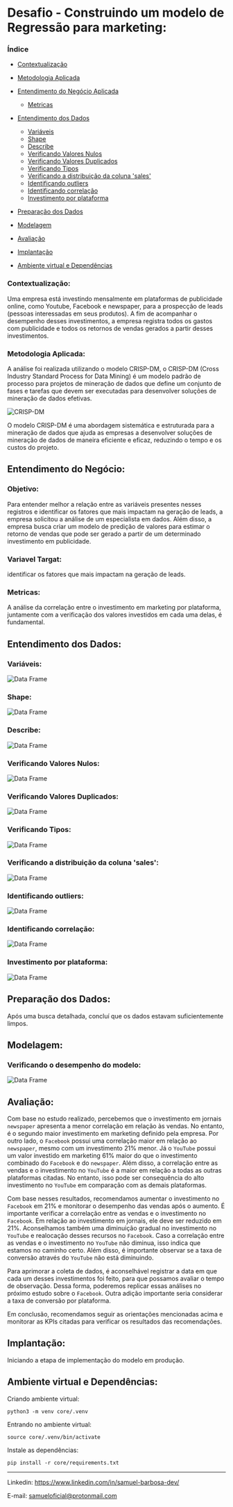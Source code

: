 # Desafio - Construindo um modelo de Regressão para marketing:
### Índice

- [Contextualização](#contextualização)
- [Metodologia Aplicada](#metodologia-aplicada)
- [Entendimento do Negócio Aplicada](#metodologia-aplicada)
  - [Metricas](#metricas)
- [Entendimento dos Dados](#entendimento-dos-dados)
  - [Variáveis](#variáveis)
  - [Shape](#shape)
  - [Describe](#describe)
  - [Verificando Valores Nulos](#verificando-valores-nulos)
  - [Verificando Valores Duplicados](#verificando-valores-duplicados)
  - [Verificando Tipos](#verificando-tipos)
  - [Verificando a distribuição da coluna 'sales'](#verificando-a-distribuição-da-coluna-sales)
  - [Identificando outliers](#identificando-outliers)
  - [Identificando correlação](#identificando-correlação)
  - [Investimento por plataforma](#investimento-por-plataforma)

- [Preparação dos Dados](#preparação-dos-dados)

- [Modelagem](#modelagem)

- [Avaliação](#avaliação)
- [Implantação](#implantação)

- [Ambiente virtual e Dependências](#ambiente-virtual-e-dependências)


### Contextualização:
Uma empresa está investindo mensalmente em plataformas de publicidade online,
como Youtube, Facebook e newspaper, para a prospecção de leads (pessoas
interessadas em seus produtos). A fim de acompanhar o desempenho desses
investimentos, a empresa registra todos os gastos com publicidade e todos os retornos
de vendas gerados a partir desses investimentos.

### Metodologia Aplicada:
A análise foi realizada utilizando o modelo CRISP-DM, o CRISP-DM (Cross Industry Standard Process for Data Mining) é um modelo padrão de processo para projetos de mineração de dados que define um conjunto de fases e tarefas que devem ser executadas para desenvolver soluções de mineração de dados efetivas.

![CRISP-DM](/core/img/challenges/4/CRISP-DM.png)

O modelo CRISP-DM é uma abordagem sistemática e estruturada para a mineração de dados que ajuda as empresas a desenvolver soluções de mineração de dados de maneira eficiente e eficaz, reduzindo o tempo e os custos do projeto.

## Entendimento do Negócio:

### Objetivo:
Para entender melhor a relação entre as variáveis presentes nesses registros e
identificar os fatores que mais impactam na geração de leads, a empresa solicitou a
análise de um especialista em dados. Além disso, a empresa busca criar um
modelo de predição de valores para estimar o retorno de vendas que pode ser gerado
a partir de um determinado investimento em publicidade.

### Variavel Targat:
identificar os fatores que mais impactam na geração de leads.

### Metricas:
A análise da correlação entre o investimento em marketing por plataforma, juntamente com a verificação dos valores investidos em cada uma delas, é fundamental.

## Entendimento dos Dados:
### Variáveis:
![Data Frame](/core/img/challenges/4/dataframe.png)

### Shape:
![Data Frame](/core/img/challenges/4/shape.png)

### Describe:
![Data Frame](/core/img/challenges/4/describe.png)

### Verificando Valores Nulos:
![Data Frame](/core/img/challenges/4/nulos.png)

### Verificando Valores Duplicados:
![Data Frame](/core/img/challenges/4/duplicados.png)

### Verificando Tipos:
![Data Frame](/core/img/challenges/4/tipos.png)

### Verificando a distribuição da coluna 'sales':
![Data Frame](/core/img/challenges/4/distribuição.png)

### Identificando outliers:
![Data Frame](/core/img/challenges/4/outliers.png)

### Identificando correlação:
![Data Frame](/core/img/challenges/4/correlação.png)

### Investimento por plataforma:
![Data Frame](/core/img/challenges/4/investimento_por_plataforma.png)

## Preparação dos Dados:
Após uma busca detalhada, concluí que os dados estavam suficientemente limpos.

## Modelagem:
### Verificando o desempenho do modelo:
![Data Frame](/core/img/challenges/4/modelo.png)

## Avaliação:
Com base no estudo realizado, percebemos que o investimento em jornais `newspaper` apresenta a menor correlação em relação às vendas. No entanto, é o segundo maior investimento em marketing definido pela empresa. Por outro lado, o `Facebook` possui uma correlação maior em relação ao `newspaper`, mesmo com um investimento 21% menor. Já o `YouTube` possui um valor investido em marketing 61% maior do que o investimento combinado do `Facebook` e do `newspaper`. Além disso, a correlação entre as vendas e o investimento no `YouTube` é a maior em relação a todas as outras plataformas citadas. No entanto, isso pode ser consequência do alto investimento no `YouTube` em comparação com as demais plataformas.

Com base nesses resultados, recomendamos aumentar o investimento no `Facebook` em 21% e monitorar o desempenho das vendas após o aumento. É importante verificar a correlação entre as vendas e o investimento no `Facebook`. Em relação ao investimento em jornais, ele deve ser reduzido em 21%. Aconselhamos também uma diminuição gradual no investimento no `YouTube` e realocação desses recursos no `Facebook`. Caso a correlação entre as vendas e o investimento no `YouTube` não diminua, isso indica que estamos no caminho certo. Além disso, é importante observar se a taxa de conversão através do `YouTube` não está diminuindo.

Para aprimorar a coleta de dados, é aconselhável registrar a data em que cada um desses investimentos foi feito, para que possamos avaliar o tempo de observação. Dessa forma, poderemos replicar essas análises no próximo estudo sobre o `Facebook`. Outra adição importante seria considerar a taxa de conversão por plataforma.

Em conclusão, recomendamos seguir as orientações mencionadas acima e monitorar as KPIs citadas para verificar os resultados das recomendações.

## Implantação:
Iniciando a etapa de implementação do modelo em produção.

## Ambiente virtual e Dependências:
Criando ambiente virtual:
```
python3 -m venv core/.venv
```

Entrando no ambiente virtual:
```
source core/.venv/bin/activate
```

Instale as dependências:
```
pip install -r core/requirements.txt
```
---
Linkedin: <https://www.linkedin.com/in/samuel-barbosa-dev/> 

E-mail: <samueloficial@protonmail.com>